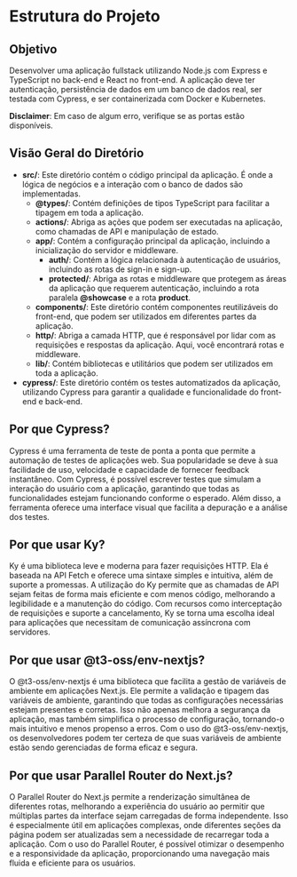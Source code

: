# Estrutura do Projeto

## Objetivo

Desenvolver uma aplicação fullstack utilizando Node.js com Express e TypeScript no back-end e React no front-end. A aplicação deve ter autenticação, persistência de dados em um banco de dados real, ser testada com Cypress, e ser containerizada com Docker e Kubernetes.

**Disclaimer**: Em caso de algum erro, verifique se as portas estão disponíveis.

## Visão Geral do Diretório

- **src/**: Este diretório contém o código principal da aplicação. É onde a lógica de negócios e a interação com o banco de dados são implementadas.
  - **@types/**: Contém definições de tipos TypeScript para facilitar a tipagem em toda a aplicação.
  - **actions/**: Abriga as ações que podem ser executadas na aplicação, como chamadas de API e manipulação de estado.
  - **app/**: Contém a configuração principal da aplicação, incluindo a inicialização do servidor e middleware.
    - **auth/**: Contém a lógica relacionada à autenticação de usuários, incluindo as rotas de sign-in e sign-up.
    - **protected/**: Abriga as rotas e middleware que protegem as áreas da aplicação que requerem autenticação, incluindo a rota paralela **@showcase** e a rota **product**.
  - **components/**: Este diretório contém componentes reutilizáveis do front-end, que podem ser utilizados em diferentes partes da aplicação.
  - **http/**: Abriga a camada HTTP, que é responsável por lidar com as requisições e respostas da aplicação. Aqui, você encontrará rotas e middleware.
  - **lib/**: Contém bibliotecas e utilitários que podem ser utilizados em toda a aplicação.
- **cypress/**: Este diretório contém os testes automatizados da aplicação, utilizando Cypress para garantir a qualidade e funcionalidade do front-end e back-end.

## Por que Cypress?

Cypress é uma ferramenta de teste de ponta a ponta que permite a automação de testes de aplicações web. Sua popularidade se deve à sua facilidade de uso, velocidade e capacidade de fornecer feedback instantâneo. Com Cypress, é possível escrever testes que simulam a interação do usuário com a aplicação, garantindo que todas as funcionalidades estejam funcionando conforme o esperado. Além disso, a ferramenta oferece uma interface visual que facilita a depuração e a análise dos testes.

## Por que usar Ky?

Ky é uma biblioteca leve e moderna para fazer requisições HTTP. Ela é baseada na API Fetch e oferece uma sintaxe simples e intuitiva, além de suporte a promessas. A utilização do Ky permite que as chamadas de API sejam feitas de forma mais eficiente e com menos código, melhorando a legibilidade e a manutenção do código. Com recursos como interceptação de requisições e suporte a cancelamento, Ky se torna uma escolha ideal para aplicações que necessitam de comunicação assíncrona com servidores.

## Por que usar @t3-oss/env-nextjs?

O @t3-oss/env-nextjs é uma biblioteca que facilita a gestão de variáveis de ambiente em aplicações Next.js. Ele permite a validação e tipagem das variáveis de ambiente, garantindo que todas as configurações necessárias estejam presentes e corretas. Isso não apenas melhora a segurança da aplicação, mas também simplifica o processo de configuração, tornando-o mais intuitivo e menos propenso a erros. Com o uso do @t3-oss/env-nextjs, os desenvolvedores podem ter certeza de que suas variáveis de ambiente estão sendo gerenciadas de forma eficaz e segura.

## Por que usar Parallel Router do Next.js?

O Parallel Router do Next.js permite a renderização simultânea de diferentes rotas, melhorando a experiência do usuário ao permitir que múltiplas partes da interface sejam carregadas de forma independente. Isso é especialmente útil em aplicações complexas, onde diferentes seções da página podem ser atualizadas sem a necessidade de recarregar toda a aplicação. Com o uso do Parallel Router, é possível otimizar o desempenho e a responsividade da aplicação, proporcionando uma navegação mais fluida e eficiente para os usuários.

